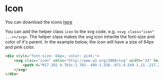 # Icon

You can download the icons [here](https://github.com/zalora/style/tree/master/assets/icon)

You can add the helper class `icon` to the svg code. e.g. `<svg class="icon" ...></svg>`. The helper class makes the svg icon inherite the font-size and color of it's parent. In the example below, the icon will have a size of 64px and pink color.

```html
<div style="font-size: 64px; color: pink;">
    <svg class="icon" xmlns="http://www.w3.org/2000/svg" width="24" height="24" viewBox="0 0 24 24" focusable="false" fill="currentColor">
        <path d="M17.192 4.703c-1.702-.499-3.258-.071-4.549 1.21-.217.215-.093.213-.289.014-1.072-1.091-2.388-1.552-3.917-1.376-2.566.294-4.439 3-3.817 5.51.282 1.136.83 2.175 1.668 3.287 1.44 1.91 3.208 3.56 5.705 5.466.344.263.702.241 1.026-.023.188-.153.346-.277.685-.543l.024-.02c.489-.382.718-.565.991-.796 2.118-1.796 3.537-3.29 4.635-5.041.729-1.162 1.116-2.216 1.146-3.364l-.03-.32a3.948 3.948 0 0 0-.095-.619c-.43-1.727-1.514-2.896-3.183-3.385z"/>
    </svg>
</div>
```